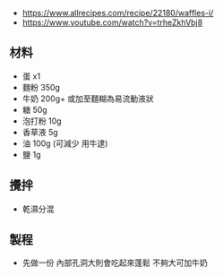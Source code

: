 - https://www.allrecipes.com/recipe/22180/waffles-i/
- https://www.youtube.com/watch?v=trheZkhVbj8

## 材料

- 蛋 x1
- 麵粉 350g
- 牛奶 200g+ 或加至麵糊為易流動液狀
- 糖 50g
- 泡打粉 10g
- 香草液 5g
- 油 100g (可減少 用牛逮)
- 鹽 1g

## 攪拌

- 乾濕分混

## 製程

- 先做一份 內部孔洞大則會吃起來蓬鬆 不夠大可加牛奶
